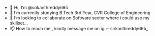 - 👋 Hi, I’m @srikanthreddy695
- 🌱 I’m currently studying B.Tech 3rd Year, CVR College of Engineering
- 💞️ I’m looking to collaborate on Software sector where i could use my skillset...
- 📫 How to reach me , kindly message me on ig :- srikanthreddy695_

<!---
srikanthreddy695/srikanthreddy695 is a ✨ special ✨ repository because its `README.md` (this file) appears on your GitHub profile.
You can click the Preview link to take a look at your changes.
--->
